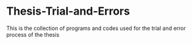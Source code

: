 # Thesis-Trial-and-Errors
This is the collection of programs and codes used for the trial and error process of the thesis
